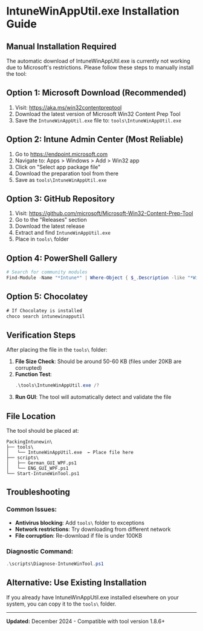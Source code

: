 # IntuneWinAppUtil.exe Installation Guide

## Manual Installation Required

The automatic download of IntuneWinAppUtil.exe is currently not working due to Microsoft's restrictions. Please follow these steps to manually install the tool:

## Option 1: Microsoft Download (Recommended)

1. Visit: https://aka.ms/win32contentpreptool
2. Download the latest version of Microsoft Win32 Content Prep Tool
3. Save the `IntuneWinAppUtil.exe` file to: `tools\IntuneWinAppUtil.exe`

## Option 2: Intune Admin Center (Most Reliable)

1. Go to https://endpoint.microsoft.com
2. Navigate to: Apps > Windows > Add > Win32 app  
3. Click on "Select app package file"
4. Download the preparation tool from there
5. Save as `tools\IntuneWinAppUtil.exe`

## Option 3: GitHub Repository

1. Visit: https://github.com/microsoft/Microsoft-Win32-Content-Prep-Tool
2. Go to the "Releases" section
3. Download the latest release
4. Extract and find `IntuneWinAppUtil.exe`
5. Place in `tools\` folder

## Option 4: PowerShell Gallery

```powershell
# Search for community modules
Find-Module -Name "*Intune*" | Where-Object { $_.Description -like "*Win32*" }
```

## Option 5: Chocolatey

```cmd
# If Chocolatey is installed
choco search intunewinapputil
```

## Verification Steps

After placing the file in the `tools\` folder:

1. **File Size Check**: Should be around 50-60 KB (files under 20KB are corrupted)
2. **Function Test**: 
   ```powershell
   .\tools\IntuneWinAppUtil.exe /?
   ```
3. **Run GUI**: The tool will automatically detect and validate the file

## File Location

The tool should be placed at:
```
PackingIntunewin\
├── tools\
│   └── IntuneWinAppUtil.exe  ← Place file here
├── scripts\
│   ├── German_GUI_WPF.ps1
│   └── ENG_GUI_WPF.ps1
└── Start-IntuneWinTool.ps1
```

## Troubleshooting

### Common Issues:
- **Antivirus blocking**: Add `tools\` folder to exceptions
- **Network restrictions**: Try downloading from different network
- **File corruption**: Re-download if file is under 100KB

### Diagnostic Command:
```powershell
.\scripts\Diagnose-IntuneWinTool.ps1
```

## Alternative: Use Existing Installation

If you already have IntuneWinAppUtil.exe installed elsewhere on your system, you can copy it to the `tools\` folder.

---
**Updated:** December 2024 - Compatible with tool version 1.8.6+
